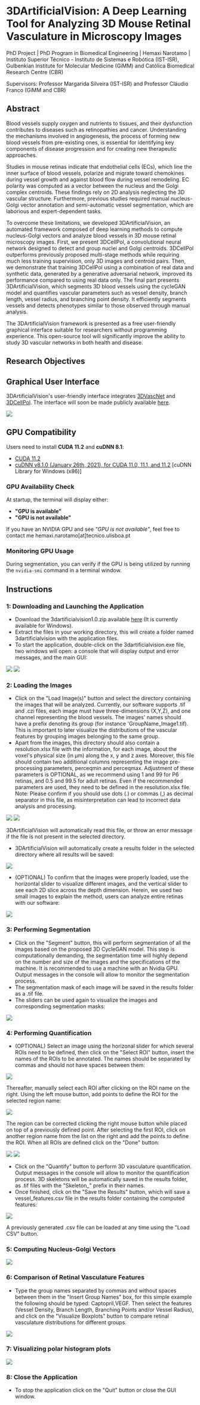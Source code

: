 # 3DArtificialVision: A Deep Learning Tool for Analyzing 3D Mouse Retinal Vasculature in Microscopy Images
PhD Project | PhD Program in Biomedical Engineering | Hemaxi Narotamo | Instituto Superior Técnico - Instituto de Sistemas e Robótica (IST-ISR), Gulbenkian Institute for Molecular Medicine (GiMM) and Católica Biomedical Research Centre (CBR)

Supervisors: Professor Margarida Silveira (IST-ISR) and Professor Cláudio Franco (GiMM and CBR)

## Abstract

Blood vessels supply oxygen and nutrients to tissues, and their dysfunction contributes to diseases such as retinopathies and cancer. Understanding the mechanisms involved in angiogenesis, the process of forming new blood vessels from pre-existing ones, is essential for identifying key components of disease progression and for creating new therapeutic approaches.

Studies in mouse retinas indicate that endothelial cells (ECs), which line the inner surface of blood vessels, polarize and migrate toward chemokines during vessel growth and against blood flow during vessel remodeling. EC polarity was computed as a vector between the nucleus and the Golgi complex centroids. These findings rely on 2D analysis neglecting the 3D vascular structure. Furthermore, previous studies required manual nucleus-Golgi vector annotation and semi-automatic vessel segmentation, which are laborious and expert-dependent tasks.

To overcome these limitations, we developed 3DArtificialVision, an automated framework composed of deep learning methods to compute nucleus-Golgi vectors and analyze blood vessels in 3D mouse retinal microscopy images. First, we present 3DCellPol, a convolutional neural network designed to detect and group nuclei and Golgi centroids. 3DCellPol outperforms previously proposed multi-stage methods while requiring much less training supervision, only 3D images and centroid pairs. Then, we demonstrate that training 3DCellPol using a combination of real data and synthetic data, generated by a generative adversarial network, improved its performance compared to using real data only.  The final part presents 3DArtificialVision, which segments 3D blood vessels using the cycleGAN model and quantifies vascular parameters such as vessel density, branch length, vessel radius, and branching point density. It efficiently segments vessels and detects phenotypes similar to those observed through manual analysis.

The 3DArtificialVision framework is presented as a free user-friendly graphical interface suitable for researchers without programming experience. This open-source tool will significantly improve the ability to study 3D vascular networks in both health and disease.


## Research Objectives


## Graphical User Interface

3DArtificialVision's user-friendly interface integrates [3DVascNet](https://github.com/HemaxiN/3DVascNet) and [3DCellPol](https://github.com/HemaxiN/3DCellPol).
The interface will soon be made publicly available [here](https://huggingface.co/Hemaxi/3DArtificialVision/tree/main).

![](https://github.com/HemaxiN/3DArtificialVision/blob/main/images/artificialvision.JPG)

## GPU Compatibility

Users need to install **CUDA 11.2** and **cuDNN 8.1**:

- [CUDA 11.2](https://developer.nvidia.com/cuda-11.2.0-download-archive)
- [cuDNN v8.1.0 (January 26th, 2021), for CUDA 11.0, 11.1, and 11.2](https://developer.nvidia.com/rdp/cudnn-archive)  [cuDNN Library for Windows (x86)]

### GPU Availability Check
At startup, the terminal will display either:

- **"GPU is available"**
- **"GPU is not available"**

If you have an NVIDIA GPU and see *"GPU is not available"*, feel free to contact me hemaxi.narotamo[at]tecnico.ulisboa.pt

### Monitoring GPU Usage
During segmentation, you can verify if the GPU is being utilized by running the `nvidia-smi` command in a terminal window.



## Instructions

### **1: Downloading and Launching the Application**

* Download the 3dartificialvision1.0.zip available [here](https://huggingface.co/Hemaxi/3DArtificialVision/tree/main) (It is currently available for Windows).
* Extract the files in your working directory, this will create a folder named 3dartificialvision with the application files.
* To start the application, double-click on the 3dartificialvision.exe file, two windows will open: a console that will display output and error messages, and the main GUI:

![](https://github.com/HemaxiN/3DArtificialVision/blob/main/images/console.png)
![](https://github.com/HemaxiN/3DArtificialVision/blob/main/images/main_GUI.png)

### **2: Loading the Images**

* Click on the "Load Image(s)" button and select the directory containing the images that will be analyzed. Currently, our software supports .tif and .czi files, each image must have three-dimensions (X,Y,Z), and one channel representing the blood vessels. The images' names should have a prefix denoting its group (for instance 'GroupName_Image1.tif). This is important to later visualize the distributions of the vascular features  by grouping images belonging to the same group.
* Apart from the images, this directory should also contain a resolution.xlsx file with the information, for each image, about the voxel's physical size (in µm) along the x, y and z axes. Moreover, this file should contain two additional columns representing the image pre-processing parameters, perceqmin and perceqmax. Adjustment of these parameters is OPTIONAL, as we recommend using 1 and 99 for P6 retinas, and 0.5 and 99.5 for adult retinas. Even if the recommended parameters are used, they need to be defined in the resolution.xlsx file. Note: Please confirm if you should use dots (.) or commas (,) as decimal separator in this file, as misinterpretation can lead to incorrect data analysis and processing.

![](https://github.com/HemaxiN/3DVascNet/blob/main/images/files.PNG)
![](https://github.com/HemaxiN/3DVascNet/blob/main/images/resolutionfile.PNG)

3DArtificialVision will automatically read this file, or throw an error message if the file is not present in the selected directory.

* 3DArtificialVision will automatically create a results folder in the selected directory where all results will be saved:

![](https://github.com/HemaxiN/3DVascNet/blob/main/images/results.PNG)

* (OPTIONAL) To confirm that the images were properly loaded, use the horizontal slider to visualize different images, and the vertical slider to see each 2D slice across the depth dimension. Herein, we used two small images to explain the method, users can analyze entire retinas with our software:

![](https://github.com/HemaxiN/3DArtificialVision/blob/main/images/sliders.PNG)

### **3: Performing Segmentation**

* Click on the "Segment" button, this will perform segmentation of all the images based on the proposed 3D CycleGAN model. This step is computationally demanding, the segmentation time will highly depend on the number and size of the images and the specifications of the machine. It is recommended to use a machine with an Nvidia GPU. Output messages in the console will allow to monitor the segmentation process.
* The segmentation mask of each image will be saved in the results folder as a .tif file.
* The sliders can be used again to visualize the images and corresponding segmentation masks:

![](https://github.com/HemaxiN/3DArtificialVision/blob/main/images/sliders2.PNG)

### **4: Performing Quantification**

* (OPTIONAL) Select an image using the horizonal slider for which several ROIs need to be defined, then click on the "Select ROI" button, insert the names of the ROIs to be annotated. The names should be separated by commas and should not have spaces between them: 

![](https://github.com/HemaxiN/3DVascNet/blob/main/images/roi1.png)

Thereafter, manually select each ROI after clicking on the ROI name on the right. Using the left mouse button, add points to define the ROI for the selected region name: 

![](https://github.com/HemaxiN/3DVascNet/blob/main/images/roi2.PNG)

The region can be corrected clicking the right mouse button while placed on top of a previously defined point. After selecting the first ROI, click on another region name from the list on the right and add the points to define the ROI. When all ROIs are defined click on the "Done" button:

![](https://github.com/HemaxiN/3DVascNet/blob/main/images/roi3.PNG)
![](https://github.com/HemaxiN/3DVascNet/blob/main/images/roi4.PNG)

* Click on the "Quantify" button to perform 3D vasculature quantification. Output messages in the console will allow to monitor the quantification process. 3D skeletons will be automatically saved in the results folder, as .tif files with the "Skeleton_" prefix in their names. 
* Once finished, click on the "Save the Results" button, which will save a vessel_features.csv file in the results folder containing the computed features:

![](https://github.com/HemaxiN/3DVascNet/blob/main/images/vessel_features_csv.PNG)

A previously generated .csv file can be loaded at any time using the "Load CSV" button.

### **5: Computing Nucleus-Golgi Vectors**

![](https://github.com/HemaxiN/3DArtificialVision/blob/main/images/vectors.PNG)

### **6: Comparison of Retinal Vasculature Features**

* Type the group names separated by commas and without spaces between them in the "Insert Group Names" box, for this simple example the following should be typed: Captopril,VEGF. Then select the features (Vessel Density, Branch Length, Branching Points and/or Vessel Radius), and click on the "Visualize Boxplots" button to compare retinal vasculature distributions for different groups.

![](https://github.com/HemaxiN/3DArtificialVision/blob/main/images/visualize_boxplots.PNG)

### **7: Visualizing polar histogram plots**

![](https://github.com/HemaxiN/3DArtificialVision/blob/main/images/visualize_polar_histogram.PNG)

### **8: Close the Application**

* To stop the application click on the "Quit" button or close the GUI window.

